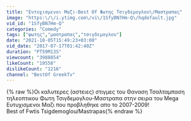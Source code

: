 ```yaml
---
title: "Ευτυχισμενοι Μαζι-Best Of Φωτης Τσιγδεμογλου\/Μαστραπας"
image: "https:\/\/i.ytimg.com\/vi\/1SfyBN7Hm-Q\/hqdefault.jpg"
vid_id: "1SfyBN7Hm-Q"
categories: "Comedy"
tags: ["φωτης","μαστραπας","τσιγδεμογλου"]
date: "2021-10-05T15:49:23+03:00"
vid_date: "2017-07-17T01:42:40Z"
duration: "PT59M13S"
viewcount: "3988854"
likeCount: "19558"
dislikeCount: "1216"
channel: "BestOf GreekTv"
---
```

{% raw %}Οι καλυτερες (αστειες) στιγμες του Θαναση Τσαλταμπαση τηλεοπτικου Φωτη Τσιγδεμογλου-Μαστραπα στην σειρα του Mega Ευτυχισμενοι Μαζι που προβληθηκε απο το 2007-2009!<br />Best of Fwtis Tsigdemoglou/Mastrapas{% endraw %}
